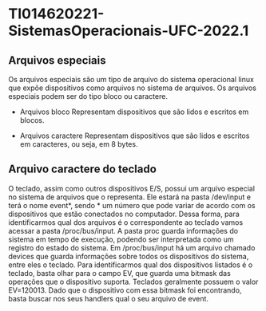 # TI014620221-SistemasOperacionais-UFC-2022.1

## Arquivos especiais
Os arquivos especiais são um tipo de arquivo do sistema operacional linux que expõe dispositivos como arquivos no sistema de arquivos. Os arquivos especiais podem ser do tipo bloco ou caractere.

- Arquivos bloco
Representam dispositivos que são lidos e escritos em blocos.

- Arquivos caractere
Representam dispositivos que são lidos e escritos em caracteres, ou seja,
em 8 bytes.

## Arquivo caractere do teclado
O teclado, assim como outros dispositivos E/S, possui um arquivo especial no sistema de arquivos que o representa. Ele estará na pasta /dev/input e terá o nome event*, sendo * um número que pode variar de acordo com os dispositivos que estão conectados no computador. Dessa forma, para identificarmos qual dos arquivos é o correspondente ao teclado vamos acessar a pasta /proc/bus/input. A pasta proc guarda informações do sistema em tempo de execução, podendo ser interpretada como um registro do estado do sistema. Em /proc/bus/input há um arquivo chamado devices que guarda informações sobre todos os dispositivos do sistema, entre eles o teclado. Para identificarmos qual dos dispositivos listados é o teclado, basta olhar para o campo EV, que guarda uma bitmask das operações que o dispositivo suporta. Teclados geralmente possuem o valor EV=120013. Dado que o dispositivo com essa bitmask foi encontrando, basta buscar nos seus handlers qual o seu arquivo de event.

